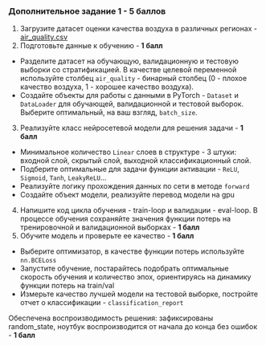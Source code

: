 ### Дополнительное задание 1 - 5 баллов

1. Загрузите датасет оценки качества воздуха в различных регионах - [air_quality.csv](https://disk.yandex.ru/d/29AVoENYZR4NyA)
2. Подготовьте данные к обучению - **1 балл**
  - Разделите датасет на обучающую, валидационную и тестовую выборки со стратификацией. В качестве целевой переменной используйте столбец `air_quality` - бинарный столбец (0 - плохое качество воздуха, 1 - хорошее качество воздуха).
  - Создайте объекты для работы с данными в PyTorch - `Dataset` и `DataLoader` для обучающей, валидационной и тестовой выборок. Выберите оптимальный, на ваш взгляд, `batch_size`.
3. Реализуйте класс нейросетевой модели для решения задачи - **1 балл**
  - Минимальное количество `Linear` слоев в структуре - 3 штуки: входной слой, скрытый слой, выходной классификационный слой.
  - Подберите оптимальные для задачи функции активации - `ReLU`, `Sigmoid`, `Tanh`, `LeakyReLU`...
  - Реализуйте логику прохождения данных по сети в методе `forward`
  - Cоздайте объект модели, реализуйте перевод модели на gpu
4. Напишите код цикла обучения - train-loop и валидации - eval-loop. В процессе обучения сохраняйте значения функции потерь на тренировочной и валидационной выборках - **1 балл**
5. Обучите модель и проверьте ее качество - **1 балл**
  - Выберите оптимизатор, в качестве функции потерь используйте `nn.BCELoss`
  - Запустите обучение, постарайтесь подобрать оптимальные скорость обучения и количество эпох, ориентируясь на динамику функции потерь на train/val
  - Измерьте качество лучшей модели на тестовой выборке, постройте отчет о классификации - `classification_report`

Обеспечена воспроизводимость решения: зафиксированы random_state, ноутбук воспроизводится от начала до конца без ошибок - **1 балл**

